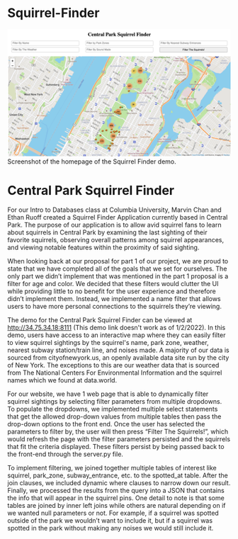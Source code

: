 # Squirrel-Finder

![Sample of the website](Demo_Picture.png)
Screenshot of the homepage of the Squirrel Finder demo.

# Central Park Squirrel Finder
For our Intro to Databases class at Columbia University, Marvin Chan and Ethan Ruoff created a Squirrel Finder Application currently based in Central Park. The purpose of our application is to allow avid squirrel fans to learn about squirrels in Central Park by examining the last sighting of their favorite squirrels, observing overall patterns among squirrel appearances, and viewing notable features within the proximity of said sighting. 

When looking back at our proposal for part 1 of our project, we are proud to state that we have completed all of the goals that we set for ourselves. The only part we didn’t implement that was mentioned in the part 1 proposal is a filter for age and color. We decided that these filters would clutter the UI while providing little to no benefit for the user experience and therefore didn’t implement them. Instead, we implemented a name filter that allows users to have more personal connections to the squirrels they’re viewing.

The demo for the Central Park Squirrel Finder can be viewed at http://34.75.34.18:8111 (This demo link doesn't work as of 1/2/2022). In this demo, users have access to an interactive map where they can easily filter to view squirrel sightings by the squirrel's name, park zone, weather, nearest subway station/train line, and noises made. A majority of our data is sourced from cityofnewyork.us, an openly available data site run by the city of New York. The exceptions to this are our weather data that is sourced from The National Centers For Environmental Information and the squirrel names which we found at data.world.

For our website, we have 1 web page that is able to dynamically filter squirrel sightings by selecting filter parameters from multiple dropdowns. To populate the dropdowns, we implemented multiple select statements that get the allowed drop-down values from multiple tables then pass the drop-down options to the front end. Once the user has selected the parameters to filter by, the user will then press “Filter The Squirrels!”, which would refresh 
the page with the filter parameters persisted and the squirrels that fit the criteria displayed. These filters persist by being passed back to the front-end through the server.py file.

To implement filtering, we joined together multiple tables of interest like squirrel, park_zone, subway_entrance, etc. to the spotted_at table. After the join clauses, we included dynamic where clauses to narrow down our result. Finally, we processed the results from the query into a JSON that contains the info that will appear in the squirrel pins. One detail to note is that some tables are joined by inner left joins while others are natural depending on if we wanted null parameters or not. For example, if a squirrel was spotted outside of the park we wouldn’t want to include it, but if a squirrel was spotted in the park without making any noises we would still include it.

